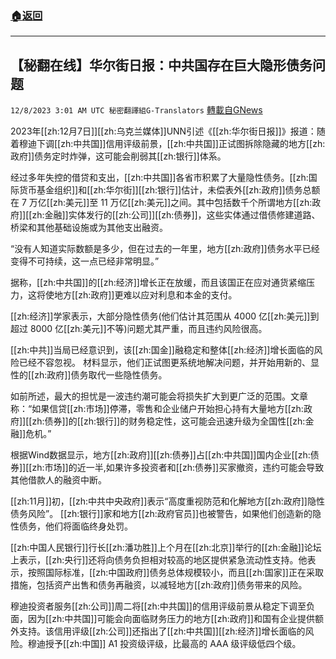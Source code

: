###  [:house:返回](README.md)
---


## 【秘翻在线】华尔街日报：中共国存在巨大隐形债务问题
`12/8/2023 3:01 AM UTC 秘密翻譯組G-Translators` [轉載自GNews](https://gnews.org/articles/2084663)

2023年[[zh:12月7日]][[zh:乌克兰媒体]]UNN引述《[[zh:华尔街日报]]》报道：随着穆迪下调[[zh:中共国]]信用评级前景，[[zh:中共国]]正试图拆除隐藏的地方[[zh:政府]]债务定时炸弹，这可能会削弱其[[zh:银行]]体系。

经过多年失控的借贷和支出，[[zh:中共国]]各省市积累了大量隐性债务。[[zh:国际货币基金组织]]和[[zh:华尔街]][[zh:银行]]估计，未偿表外[[zh:政府]]债务总额在 7 万亿[[zh:美元]]至 11 万亿[[zh:美元]]之间。其中包括数千个所谓地方[[zh:政府]][[zh:金融]]实体发行的[[zh:公司]][[zh:债券]]，这些实体通过借债修建道路、桥梁和其他基础设施或为其他支出融资。

“没有人知道实际数额是多少，但在过去的一年里，地方[[zh:政府]]债务水平已经变得不可持续，这一点已经非常明显。”

据称，[[zh:中共国]]的[[zh:经济]]增长正在放缓，而且该国正在应对通货紧缩压力，这将使地方[[zh:政府]]更难以应对利息和本金的支付。

[[zh:经济]]学家表示，大部分隐性债务(他们估计其范围从 4000 亿[[zh:美元]]到超过 8000 亿[[zh:美元]]不等)问题尤其严重，而且违约风险很高。

[[zh:中共]]当局已经意识到，该[[zh:国金]]融稳定和整体[[zh:经济]]增长面临的风险已经不容忽视。 材料显示，他们正试图更系统地解决问题，并开始用新的、显性的[[zh:政府]]债务取代一些隐性债务。

如前所述，最大的担忧是一波违约潮可能会将损失扩大到更广泛的范围。文章称：“如果信贷[[zh:市场]]停滞，零售和企业储户开始担心持有大量地方[[zh:政府]][[zh:债券]]的[[zh:银行]]的财务稳定性，这可能会迅速升级为全国性[[zh:金融]]危机。”

根据Wind数据显示，地方[[zh:政府]][[zh:债券]]占[[zh:中共国]]国内企业[[zh:债券]][[zh:市场]]的近一半,如果许多投资者和[[zh:债券]]买家撤资，违约可能会导致其他借款人的融资中断。

[[zh:11月]]初，[[zh:中共中央政府]]表示“高度重视防范和化解地方[[zh:政府]]隐性债务风险”。 [[zh:银行]]家和地方[[zh:政府官员]]也被警告，如果他们创造新的隐性债务，他们将面临终身处罚。

[[zh:中国人民银行]]行长[[zh:潘功胜]]上个月在[[zh:北京]]举行的[[zh:金融]]论坛上表示，[[zh:央行]]还将向债务负担相对较高的地区提供紧急流动性支持。他表示，按照国际标准，[[zh:中国政府]]债务总体规模较小，而且[[zh:国家]]正在采取措施，包括资产出售和债务再融资，以减轻地方[[zh:政府]]债务带来的风险。

穆迪投资者服务[[zh:公司]]周二将[[zh:中共国]]的信用评级前景从稳定下调至负面，因为[[zh:中共国]]可能会向面临财务压力的地方[[zh:政府]]和国有企业提供额外支持。该信用评级[[zh:公司]]还指出了[[zh:中共国]][[zh:经济]]增长面临的风险。穆迪授予[[zh:中国]] A1 投资级评级，比最高的 AAA 级评级低四个级。
